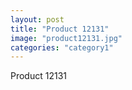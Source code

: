 ```yaml
---
layout: post
title: "Product 12131"
image: "product12131.jpg"
categories: "category1"
---
```

Product 12131
